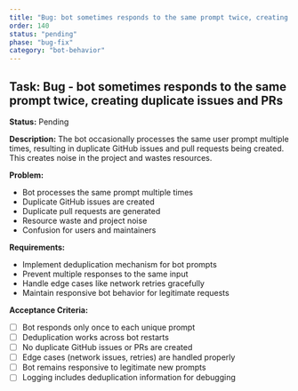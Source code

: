 ```yaml
---
title: "Bug: bot sometimes responds to the same prompt twice, creating duplicate issues and PRs"
order: 140
status: "pending"
phase: "bug-fix"
category: "bot-behavior"
---
```


## Task: Bug - bot sometimes responds to the same prompt twice, creating duplicate issues and PRs

**Status:** Pending

**Description:**
The bot occasionally processes the same user prompt multiple times, resulting in duplicate GitHub issues and pull requests being created. This creates noise in the project and wastes resources.

**Problem:**
- Bot processes the same prompt multiple times
- Duplicate GitHub issues are created
- Duplicate pull requests are generated
- Resource waste and project noise
- Confusion for users and maintainers

**Requirements:**
- Implement deduplication mechanism for bot prompts
- Prevent multiple responses to the same input
- Handle edge cases like network retries gracefully
- Maintain responsive bot behavior for legitimate requests

**Acceptance Criteria:**
- [ ] Bot responds only once to each unique prompt
- [ ] Deduplication works across bot restarts
- [ ] No duplicate GitHub issues or PRs are created
- [ ] Edge cases (network issues, retries) are handled properly
- [ ] Bot remains responsive to legitimate new prompts
- [ ] Logging includes deduplication information for debugging